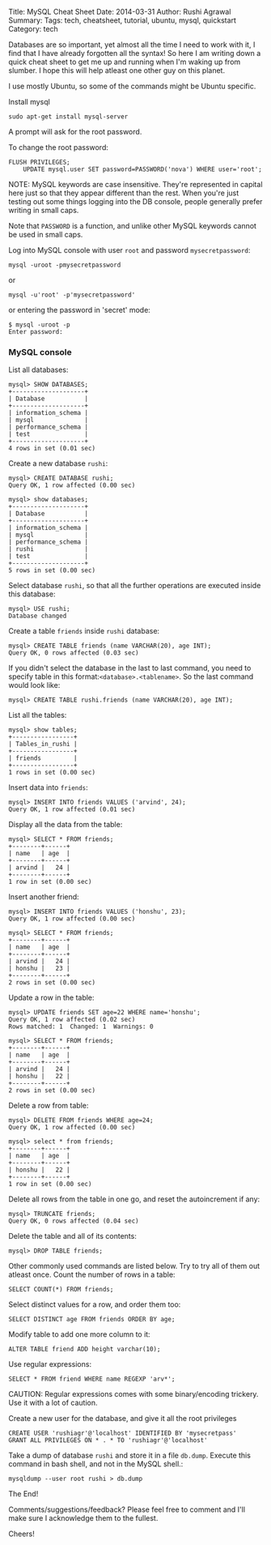 Title: MySQL Cheat Sheet
Date: 2014-03-31
Author: Rushi Agrawal
Summary: 
Tags: tech, cheatsheet, tutorial, ubuntu, mysql, quickstart
Category: tech

Databases are so important, yet almost all the time I need to work with it, I find that I have already forgotten all the syntax! So here I am writing down a quick cheat sheet to get me up and running when I'm waking up from slumber. I hope this will help atleast one other guy on this planet.

<!-- more -->

I use mostly Ubuntu, so some of the commands might be Ubuntu specific.


Install mysql

	sudo apt-get install mysql-server

A prompt will ask for the root password.

To change the root password:

	FLUSH PRIVILEGES;
        UPDATE mysql.user SET password=PASSWORD('nova') WHERE user='root';

NOTE: MySQL keywords are case insensitive. They're represented in capital here just so that they appear different than the rest. When you're just testing out some things logging into the DB console, people generally prefer writing in small caps. 

Note that `PASSWORD` is a function, and unlike other MySQL keywords cannot be used in small caps.

Log into MySQL console with user `root` and password `mysecretpassword`:

	mysql -uroot -pmysecretpassword
or

	mysql -u'root' -p'mysecretpassword'

or entering the password in 'secret' mode:

	$ mysql -uroot -p
	Enter password: 



### MySQL console

List all databases:

	mysql> SHOW DATABASES;
	+--------------------+
	| Database           |
	+--------------------+
	| information_schema |
	| mysql              |
	| performance_schema |
	| test               |
	+--------------------+
	4 rows in set (0.01 sec)

Create a new database `rushi`:

	mysql> CREATE DATABASE rushi;
	Query OK, 1 row affected (0.00 sec)
	
	mysql> show databases;
	+--------------------+
	| Database           |
	+--------------------+
	| information_schema |
	| mysql              |
	| performance_schema |
	| rushi              |
	| test               |
	+--------------------+
	5 rows in set (0.00 sec)

Select database `rushi`, so that all the further operations are executed inside this database:

	mysql> USE rushi;
	Database changed

Create a table `friends` inside `rushi` database:

	mysql> CREATE TABLE friends (name VARCHAR(20), age INT);
	Query OK, 0 rows affected (0.03 sec)

If you didn't select the database in the last to last command, you need to specify table in this format:`<database>.<tablename>`. So the last command would look like:

	mysql> CREATE TABLE rushi.friends (name VARCHAR(20), age INT);

List all the tables:

	mysql> show tables;
	+-----------------+
	| Tables_in_rushi |
	+-----------------+
	| friends         |
	+-----------------+
	1 rows in set (0.00 sec)

Insert data into `friends`:

	mysql> INSERT INTO friends VALUES ('arvind', 24);
	Query OK, 1 row affected (0.01 sec)

Display all the data from the table:

	mysql> SELECT * FROM friends;
	+--------+------+
	| name   | age  |
	+--------+------+
	| arvind |   24 |
	+--------+------+
	1 row in set (0.00 sec)

Insert another friend:

	mysql> INSERT INTO friends VALUES ('honshu', 23);
	Query OK, 1 row affected (0.00 sec)
	
	mysql> SELECT * FROM friends;
	+--------+------+
	| name   | age  |
	+--------+------+
	| arvind |   24 |
	| honshu |   23 |
	+--------+------+
	2 rows in set (0.00 sec)


Update a row in the table:

	mysql> UPDATE friends SET age=22 WHERE name='honshu';
	Query OK, 1 row affected (0.02 sec)
	Rows matched: 1  Changed: 1  Warnings: 0

	mysql> SELECT * FROM friends;
	+--------+------+
	| name   | age  |
	+--------+------+
	| arvind |   24 |
	| honshu |   22 |
	+--------+------+
	2 rows in set (0.00 sec)

Delete a row from table:

	mysql> DELETE FROM friends WHERE age=24;
	Query OK, 1 row affected (0.00 sec)
	
	mysql> select * from friends;
	+--------+------+
	| name   | age  |
	+--------+------+
	| honshu |   22 |
	+--------+------+
	1 row in set (0.00 sec)

Delete all rows from the table in one go, and reset the autoincrement if any:

	mysql> TRUNCATE friends;
	Query OK, 0 rows affected (0.04 sec)

Delete the table and all of its contents:

	mysql> DROP TABLE friends;


Other commonly used commands are listed below. Try to try all of them out atleast once.
Count the number of rows in a table:

	SELECT COUNT(*) FROM friends;

Select distinct values for a row, and order them too:

	SELECT DISTINCT age FROM friends ORDER BY age;

Modify table to add one more column to it:

	ALTER TABLE friend ADD height varchar(10);

Use regular expressions:

	SELECT * FROM friend WHERE name REGEXP 'arv*';
CAUTION: Regular expressions comes with some binary/encoding trickery. Use it with a lot of caution.

Create a new user for the database, and give it all the root privileges

	CREATE USER 'rushiagr'@'localhost' IDENTIFIED BY 'mysecretpass'
	GRANT ALL PRIVILEGES ON * . * TO 'rushiagr'@'localhost'

Take a dump of database `rushi` and store it in a file `db.dump`. Execute this command in bash shell, and not in the MySQL shell.:

	mysqldump --user root rushi > db.dump

The End!

Comments/suggestions/feedback? Please feel free to comment and I'll make sure I acknowledge them to the fullest.

Cheers!


